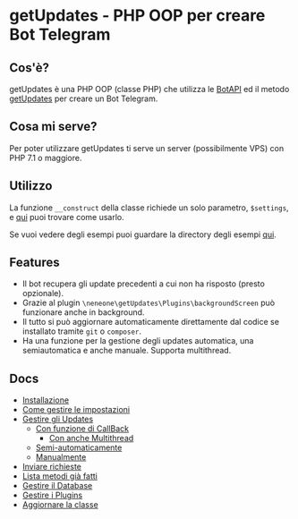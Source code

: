 # getUpdates - PHP OOP per creare Bot Telegram

## Cos'è?

getUpdates è una PHP OOP (classe PHP) che utilizza le [BotAPI](https://core.telegram.org/bots/api) ed il metodo [getUpdates](https://core.telegram.org/bots/api#getupdates) per creare un Bot Telegram.

## Cosa mi serve?

Per poter utilizzare getUpdates ti serve un server (possibilmente VPS) con PHP 7.1 o maggiore.

## Utilizzo

La funzione `__construct` della classe richiede un solo parametro, `$settings`, e [qui](settings.html) puoi trovare come usarlo.

Se vuoi vedere degli esempi puoi guardare la directory degli esempi [qui](https://github.com/Neneone/getUpdates/tree/master/Examples).

## Features

- Il bot recupera gli update precedenti a cui non ha risposto (presto opzionale).
- Grazie al plugin `\neneone\getUpdates\Plugins\backgroundScreen` può funzionare anche in background.
- Il tutto si può aggiornare automaticamente direttamente dal codice se installato tramite `git` o `composer`.
- Ha una funzione per la gestione degli updates automatica, una semiautomatica e anche manuale. Supporta multithread.

## Docs

- [Installazione](installation.html)
- [Come gestire le impostazioni](settings.html)
- [Gestire gli Updates](updates.html)
  - [Con funzione di CallBack](updates.html#con-funzione-di-callback)
    - [Con anche Multithread](updates.html#con-multithread)
  - [Semi-automaticamente](updates.html#semi-automatico)
  - [Manualmente](updates.html#manuale)
- [Inviare richieste](sending_requests.html)
- [Lista metodi già fatti](method_list.html)
- [Gestire il Database](database.html)
- [Gestire i Plugins](plugins.html)
- [Aggiornare la classe](getupdates_update.html)
